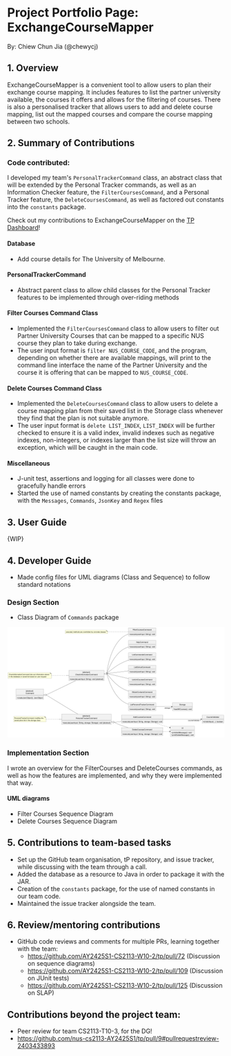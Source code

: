 # Project Portfolio Page: ExchangeCourseMapper

By: Chiew Chun Jia (@chewycj)

## 1. Overview
ExchangeCourseMapper is a convenient tool to allow users to plan their exchange course mapping.
It includes features to list the partner university available, the courses it offers and allows for the filtering of
courses. There is also a personalised tracker that allows users to add and delete course mapping, list out the mapped
courses and compare the course mapping between two schools.

## 2. Summary of Contributions
### Code contributed:
I developed my team's `PersonalTrackerCommand` class, an abstract class that will be extended by the Personal Tracker commands,
as well as an Information Checker feature, the `FilterCoursesCommand`, and a Personal Tracker feature,
the `DeleteCoursesCommand`, as well as factored out constants into the `constants` package.

Check out my contributions to ExchangeCourseMapper on the [TP Dashboard](https://nus-cs2113-ay2425s1.github.io/tp-dashboard/?search=chewycj&sort=groupTitle%20dsc&sortWithin=title&since=2024-09-20&timeframe=commit&mergegroup=&groupSelect=groupByRepos&breakdown=false)!

#### Database
* Add course details for The University of Melbourne.

#### PersonalTrackerCommand
* Abstract parent class to allow child classes for the Personal Tracker features to be implemented through over-riding methods

#### Filter Courses Command Class
* Implemented the `FilterCoursesCommand` class to allow users to filter out Partner University Courses that can be mapped
  to a specific NUS course they plan to take during exchange.
* The user input format is `filter NUS_COURSE_CODE`, and the program, depending on whether there are available mappings,
  will print to the command line interface the name of the Partner University and the course it is offering that can be 
  mapped to `NUS_COURSE_CODE`.

#### Delete Courses Command Class
* Implemented the `DeleteCoursesCommand` class to allow users to delete a course mapping plan from
  their saved list in the Storage class whenever they find that the plan is not suitable anymore.
* The user input format is `delete LIST_INDEX`, `LIST_INDEX` will be further checked to ensure it is a valid index,
  invalid indexes such as negative indexes, non-integers, or indexes larger than the list size will throw 
  an exception, which will be caught in the main code.

#### Miscellaneous
* J-unit test, assertions and logging for all classes were done to gracefully handle errors
* Started the use of named constants by creating the constants package, with the `Messages`, `Commands`, `JsonKey` 
  and `Regex` files

## 3. User Guide
{WIP}

## 4. Developer Guide
* Made config files for UML diagrams (Class and Sequence) to follow standard notations

### Design Section
* Class Diagram of `Commands` package

![Class diagram for Commands](../images/CommandClass.png)

### Implementation Section
I wrote an overview for the FilterCourses and DeleteCourses commands, as well as how the features are implemented, and why they were implemented that way.

#### UML diagrams
* Filter Courses Sequence Diagram
* Delete Courses Sequence Diagram

## 5. Contributions to team-based tasks
* Set up the GitHub team organisation, tP repository, and issue tracker, while discussing with the team through a call.
* Added the database as a resource to Java in order to package it with the JAR.
* Creation of the `constants` package, for the use of named constants in our team code.
* Maintained the issue tracker alongside the team.

## 6. Review/mentoring contributions
* GitHub code reviews and comments for multiple PRs, learning together with the team:
    * https://github.com/AY2425S1-CS2113-W10-2/tp/pull/72 (Discussion on sequence diagrams)
    * https://github.com/AY2425S1-CS2113-W10-2/tp/pull/109 (Discussion on JUnit tests)
    * https://github.com/AY2425S1-CS2113-W10-2/tp/pull/125 (Discussion on SLAP)

## Contributions beyond the project team:
* Peer review for team CS2113-T10-3, for the DG!
* https://github.com/nus-cs2113-AY2425S1/tp/pull/9#pullrequestreview-2403433893